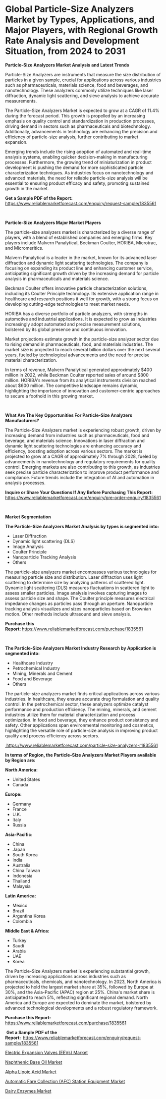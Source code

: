 <p><h1>Global Particle-Size Analyzers Market by Types, Applications, and Major Players, with Regional Growth Rate Analysis and Development Situation, from 2024 to 2031</h1></p><p><strong>Particle-Size Analyzers Market Analysis and Latest Trends</strong></p>
<p><p>Particle-Size Analyzers are instruments that measure the size distribution of particles in a given sample, crucial for applications across various industries such as pharmaceuticals, materials science, food and beverages, and nanotechnology. These analyzers commonly utilize techniques like laser diffraction, dynamic light scattering, and sieve analysis to achieve accurate measurements.</p><p>The Particle-Size Analyzers Market is expected to grow at a CAGR of 11.4% during the forecast period. This growth is propelled by an increasing emphasis on quality control and standardization in production processes, driving demand in sectors such as pharmaceuticals and biotechnology. Additionally, advancements in technology are enhancing the precision and efficiency of particle-size analysis, further contributing to market expansion. </p><p>Emerging trends include the rising adoption of automated and real-time analysis systems, enabling quicker decision-making in manufacturing processes. Furthermore, the growing trend of miniaturization in product development is pushing the demand for more sophisticated particle characterization techniques. As industries focus on nanotechnology and advanced materials, the need for reliable particle-size analysis will be essential to ensuring product efficacy and safety, promoting sustained growth in the market.</p></p>
<p><strong>Get a Sample PDF of the Report:&nbsp;</strong> <a href="https://www.reliablemarketforecast.com/enquiry/request-sample/1835561?utm_campaign=1530&utm_medium=2&utm_source=Github&utm_content=ia&utm_term=16102024&utm_id=particle-size-analyzers">https://www.reliablemarketforecast.com/enquiry/request-sample/1835561</a></p>
<p>&nbsp;</p>
<p><strong>Particle-Size Analyzers Major Market Players</strong></p>
<p><p>The particle-size analyzers market is characterized by a diverse range of players, with a blend of established companies and emerging firms. Key players include Malvern Panalytical, Beckman Coulter, HORIBA, Microtrac, and Micromeritics.</p><p>Malvern Panalytical is a leader in the market, known for its advanced laser diffraction and dynamic light scattering technologies. The company is focusing on expanding its product line and enhancing customer service, anticipating significant growth driven by the increasing demand for particle analysis in pharmaceuticals and materials science.</p><p>Beckman Coulter offers innovative particle characterization solutions, including its Coulter Principle technology. Its extensive application range in healthcare and research positions it well for growth, with a strong focus on developing cutting-edge technologies to meet market needs.</p><p>HORIBA has a diverse portfolio of particle analyzers, with strengths in automotive and industrial applications. It is expected to grow as industries increasingly adopt automated and precise measurement solutions, bolstered by its global presence and continuous innovation.</p><p>Market projections estimate growth in the particle-size analyzer sector due to rising demand in pharmaceuticals, food, and materials industries. The market size is projected to reach several billion dollars over the next several years, fueled by technological advancements and the need for precise material characterization.</p><p>In terms of revenue, Malvern Panalytical generated approximately $400 million in 2022, while Beckman Coulter reported sales of around $800 million. HORIBA's revenue from its analytical instruments division reached about $600 million. The competitive landscape remains dynamic, highlighting the importance of innovation and customer-centric approaches to secure a foothold in this growing market.</p></p>
<p>&nbsp;</p>
<p><strong>What Are The Key Opportunities For Particle-Size Analyzers Manufacturers?</strong></p>
<p><p>The Particle-Size Analyzers market is experiencing robust growth, driven by increasing demand from industries such as pharmaceuticals, food and beverage, and materials science. Innovations in laser diffraction and dynamic light scattering technologies are enhancing accuracy and efficiency, boosting adoption across various sectors. The market is projected to grow at a CAGR of approximately 7% through 2028, fueled by advancements in nanotechnology and regulatory requirements for quality control. Emerging markets are also contributing to this growth, as industries seek precise particle characterization to improve product performance and compliance. Future trends include the integration of AI and automation in analysis processes.</p></p>
<p><strong>Inquire or Share Your Questions If Any Before Purchasing This Report:</strong> <a href="https://www.reliablemarketforecast.com/enquiry/pre-order-enquiry/1835561?utm_campaign=1530&utm_medium=2&utm_source=Github&utm_content=ia&utm_term=16102024&utm_id=particle-size-analyzers">https://www.reliablemarketforecast.com/enquiry/pre-order-enquiry/1835561</a></p>
<p>&nbsp;</p>
<p><strong>Market Segmentation</strong></p>
<p><strong>The Particle-Size Analyzers Market Analysis by types is segmented into:</strong></p>
<p><ul><li>Laser Diffraction</li><li>Dynamic light scattering (DLS)</li><li>Image Analysis</li><li>Coulter Principle</li><li>Nanoparticle Tracking Analysis</li><li>Others</li></ul></p>
<p><p>The particle-size analyzers market encompasses various technologies for measuring particle size and distribution. Laser diffraction uses light scattering to determine size by analyzing patterns of scattered light. Dynamic light scattering (DLS) measures fluctuations in scattered light to assess smaller particles. Image analysis involves capturing images to assess particle size and shape. The Coulter principle measures electrical impedance changes as particles pass through an aperture. Nanoparticle tracking analysis visualizes and sizes nanoparticles based on Brownian motion. Other methods include ultrasound and sieve analysis.</p></p>
<p><strong>Purchase this Report:&nbsp;</strong><a href="https://www.reliablemarketforecast.com/purchase/1835561?utm_campaign=1530&utm_medium=2&utm_source=Github&utm_content=ia&utm_term=16102024&utm_id=particle-size-analyzers">https://www.reliablemarketforecast.com/purchase/1835561</a></p>
<p>&nbsp;</p>
<p><strong>The Particle-Size Analyzers Market Industry Research by Application is segmented into:</strong></p>
<p><ul><li>Healthcare Industry</li><li>Petrochemical Industry</li><li>Mining, Minerals and Cement</li><li>Food and Beverage</li><li>Others</li></ul></p>
<p><p>The particle-size analyzers market finds critical applications across various industries. In healthcare, they ensure accurate drug formulation and quality control. In the petrochemical sector, these analyzers optimize catalyst performance and production efficiency. The mining, minerals, and cement industries utilize them for material characterization and process optimization. In food and beverage, they enhance product consistency and safety. Other applications span environmental monitoring and cosmetics, highlighting the versatile role of particle-size analysis in improving product quality and process efficiency across sectors.</p></p>
<p><a href="https://www.reliablemarketforecast.com/particle-size-analyzers-r1835561?utm_campaign=1530&utm_medium=2&utm_source=Github&utm_content=ia&utm_term=16102024&utm_id=particle-size-analyzers">&nbsp;https://www.reliablemarketforecast.com/particle-size-analyzers-r1835561</a></p>
<p><strong>In terms of Region, the Particle-Size Analyzers Market Players available by Region are:</strong></p>
<p>
    <p> <strong> North America: </strong>
        <ul>
            <li>United States</li>
            <li>Canada</li>
        </ul>
        </p> 
    <p> <strong> Europe: </strong>
        <ul>
            <li>Germany</li>
            <li>France</li>
            <li>U.K.</li>
            <li>Italy</li>
            <li>Russia</li>
        </ul>
        </p> 
    <p> <strong> Asia-Pacific: </strong>
        <ul>
            <li>China</li>
            <li>Japan</li>
            <li>South Korea</li>
            <li>India</li>
            <li>Australia</li>
            <li>China Taiwan</li>
            <li>Indonesia</li>
            <li>Thailand</li>
            <li>Malaysia</li>
        </ul>
        </p> 
    <p> <strong> Latin America: </strong>
        <ul>
            <li>Mexico</li>
            <li>Brazil</li>
            <li>Argentina Korea</li>
            <li>Colombia</li>
        </ul>
        </p> 
    <p> <strong> Middle East & Africa: </strong>
        <ul>
            <li>Turkey</li>
            <li>Saudi</li>
            <li>Arabia</li>
            <li>UAE</li>
            <li>Korea</li>
        </ul>
    </p>
    </p>
<p><p>The Particle-Size Analyzers market is experiencing substantial growth, driven by increasing applications across industries such as pharmaceuticals, chemicals, and nanotechnology. In 2023, North America is projected to hold the largest market share at 35%, followed by Europe at 30%, and the Asia-Pacific (APAC) region at 25%. China's market share is anticipated to reach 5%, reflecting significant regional demand. North America and Europe are expected to dominate the market, bolstered by advanced technological developments and a robust regulatory framework.</p></p>
<p><strong>Purchase this Report: </strong><a href="https://www.reliablemarketforecast.com/purchase/1835561?utm_campaign=1530&utm_medium=2&utm_source=Github&utm_content=ia&utm_term=16102024&utm_id=particle-size-analyzers">https://www.reliablemarketforecast.com/purchase/1835561</a></p>
<p>&nbsp;<strong>Get a Sample PDF of the Report:&nbsp;&nbsp;</strong><a href="https://www.reliablemarketforecast.com/enquiry/request-sample/1835561?utm_campaign=1530&utm_medium=2&utm_source=Github&utm_content=ia&utm_term=16102024&utm_id=particle-size-analyzers">https://www.reliablemarketforecast.com/enquiry/request-sample/1835561</a></p>
<p><strong></strong></p>
<p><p><a href="https://github.com/nitatoth2h/Market-Research-Report-List-1/blob/main/electric-expansion-valves-eevs-market.md?utm_campaign=1530&utm_medium=2&utm_source=Github&utm_content=ia&utm_term=16102024&utm_id=particle-size-analyzers">Electric Expansion Valves (EEVs) Market</a></p><p><a href="https://www.linkedin.com/pulse/evaluating-global-naphthenic-base-oil-market-trends-growth-ecjxc?utm_campaign=1530&utm_medium=2&utm_source=Github&utm_content=ia&utm_term=16102024&utm_id=particle-size-analyzers">Naphthenic Base Oil Market</a></p><p><a href="https://www.linkedin.com/pulse/mapping-alpha-lipoic-acid-market-trends-challenges-roroc?utm_campaign=1530&utm_medium=2&utm_source=Github&utm_content=ia&utm_term=16102024&utm_id=particle-size-analyzers">Alpha Lipoic Acid Market</a></p><p><a href="https://github.com/chaschadedn/Market-Research-Report-List-1/blob/main/automatic-fare-collection-afc-station-equipment-market.md?utm_campaign=1530&utm_medium=2&utm_source=Github&utm_content=ia&utm_term=16102024&utm_id=particle-size-analyzers">Automatic Fare Collection (AFC) Station Equipment Market</a></p><p><a href="https://www.linkedin.com/pulse/strategic-market-insights-global-dairy-enzymes-2024-2031-ha7tc?utm_campaign=1530&utm_medium=2&utm_source=Github&utm_content=ia&utm_term=16102024&utm_id=particle-size-analyzers">Dairy Enzymes Market</a></p></p>
